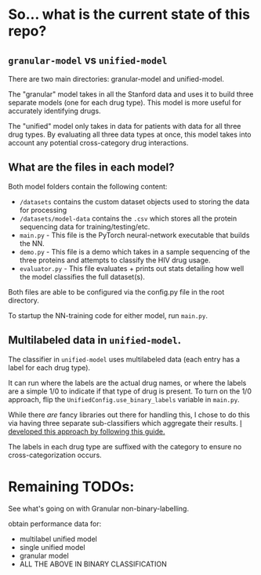 # So... what is the current state of this repo?

## `granular-model` vs `unified-model`
There are two main directories:  granular-model and unified-model.

The "granular" model takes in all the Stanford data and uses it to build three separate models (one for each drug type).
This model is more useful for accurately identifying drugs.

The "unified" model only takes in data for patients with data for all three drug types.  By evaluating all three data 
types at once, this model takes into account any potential cross-category drug interactions.

## What are the files in each model?

Both model folders contain the following content:

- `/datasets` contains the custom dataset objects used to storing the data for processing
- `/datasets/model-data` contains the `.csv` which stores all the protein sequencing data for training/testing/etc.
- `main.py` - This file is the PyTorch neural-network executable that builds the NN.
- `demo.py` - This file is a demo which takes in a sample sequencing of the three proteins and attempts to classify the HIV drug usage.
- `evaluator.py` - This file evaluates + prints out stats detailing how well the model classifies the full dataset(s).

Both files are able to be configured via the config.py file in the root directory.

To startup the NN-training code for either model, run `main.py`.

## Multilabeled data in `unified-model`.

The classifier in `unified-model` uses multilabeled data (each entry has a label for each drug type).

It can run where the labels are the actual drug names, or where the labels are a simple 1/0 to indicate if that type of 
drug is present.  To turn on the 1/0 approach, flip the `UnifiedConfig.use_binary_labels` variable in `main.py`.

While there _are_ fancy libraries out there for handling this, I chose to do this via having three separate sub-classifiers
which aggregate their results.  [I developed this approach by following this guide.](https://towardsdatascience.com/multilabel-classification-with-pytorch-in-5-minutes-a4fa8993cbc7)

The labels in each drug type are suffixed with the category to ensure no cross-categorization occurs.

# Remaining TODOs:

See what's going on with Granular non-binary-labelling.

obtain performance data for:
- multilabel unified model
- single unified model
- granular model
- ALL THE ABOVE IN BINARY CLASSIFICATION